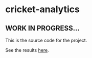 # cricket-analytics

## WORK IN PROGRESS...

This is the source code for the project.

See the results [here](https://laurakcurrie.github.io/cricket-analytics).

